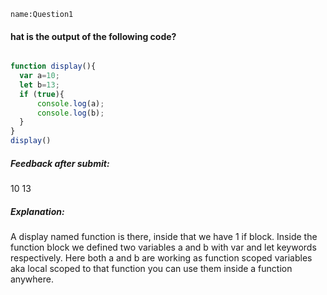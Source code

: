 ```ngMeta
name:Question1
```
#### hat is the output of the following code?

 ```javascript

function display(){
   var a=10;
   let b=13;
   if (true){
       console.log(a);
       console.log(b);
   }
}
display()
 ```
##### Feedback after submit:
10
13
 
##### Explanation:
A display named function is there, inside that we have 1 if block. Inside the function  block we defined two variables a and b with var and let keywords respectively. Here both a and b are working as function scoped variables aka local scoped to that function you can use them inside a function anywhere.
